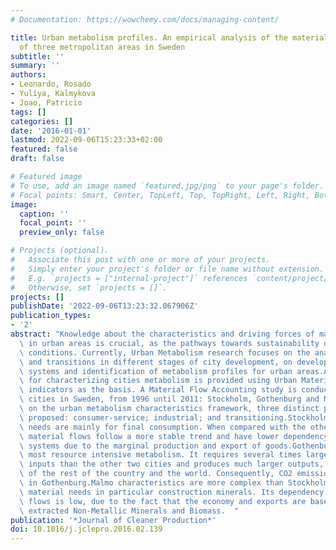 ```yaml
---
# Documentation: https://wowchemy.com/docs/managing-content/

title: Urban metabolism profiles. An empirical analysis of the material flow characteristics
  of three metropolitan areas in Sweden
subtitle: ''
summary: ''
authors:
- Leonardo, Rosado
- Yuliya, Kalmykova
- Joao, Patricio
tags: []
categories: []
date: '2016-01-01'
lastmod: 2022-09-06T15:23:33+02:00
featured: false
draft: false

# Featured image
# To use, add an image named `featured.jpg/png` to your page's folder.
# Focal points: Smart, Center, TopLeft, Top, TopRight, Left, Right, BottomLeft, Bottom, BottomRight.
image:
  caption: ''
  focal_point: ''
  preview_only: false

# Projects (optional).
#   Associate this post with one or more of your projects.
#   Simply enter your project's folder or file name without extension.
#   E.g. `projects = ["internal-project"]` references `content/project/deep-learning/index.md`.
#   Otherwise, set `projects = []`.
projects: []
publishDate: '2022-09-06T13:23:32.067906Z'
publication_types:
- '2'
abstract: "Knowledge about the characteristics and driving forces of material flows\
  \ in urban areas is crucial, as the pathways towards sustainability depend on local\
  \ conditions. Currently, Urban Metabolism research focuses on the analysis of trends\
  \ and transitions in different stages of city development, on developing classification\
  \ systems and identification of metabolism profiles for urban areas.A novel framework\
  \ for characterizing cities metabolism is provided using Urban Material Flow Accounting\
  \ indicators as the basis. A Material Flow Accounting study is conducted for three\
  \ cities in Sweden, from 1996 until 2011: Stockholm, Gothenburg and Malmo. Based\
  \ on the urban metabolism characteristics framework, three distinct profiles are\
  \ proposed: consumer-service; industrial; and transitioning.Stockholm's material\
  \ needs are mainly for final consumption. When compared with the other two cities,\
  \ material flows follow a more stable trend and have lower dependency on external\
  \ systems due to the marginal production and export of goods.Gothenburg has the\
  \ most resource intensive metabolism. It requires several times larger material\
  \ inputs than the other two cities and produces much larger outputs, for benefit\
  \ of the rest of the country and the world. Consequently, CO2 emissions are higher\
  \ in Gothenburg.Malmo characteristics are more complex than Stockholm's with higher\
  \ material needs in particular construction minerals. Its dependency on external\
  \ flows is low, due to the fact that the economy and exports are based on domestically\
  \ extracted Non-Metallic Minerals and Biomass.  "
publication: '*Journal of Cleaner Production*'
doi: 10.1016/j.jclepro.2016.02.139
---
```

